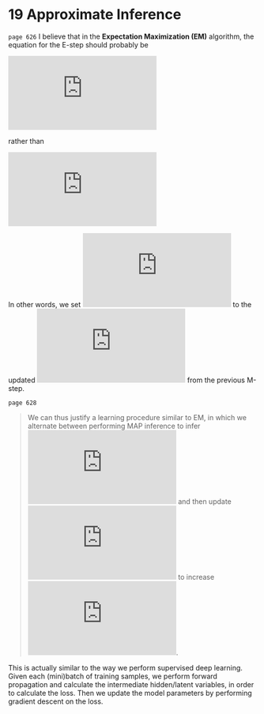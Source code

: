 # 19 Approximate Inference

`page 626` I believe that in the **Expectation Maximization (EM)** algorithm, the equation for the E-step should probably be

![q(\mathbf{h}^{(i)}\mid\mathbf{v})=p(\mathbf{h}^{(i)}\mid\mathbf{v}^{(i)};\mathbf{\theta}^{(t-1)})](http://latex.codecogs.com/gif.latex?q%28%5Cmathbf%7Bh%7D%5E%7B%28i%29%7D%5Cmid%5Cmathbf%7Bv%7D%29%3Dp%28%5Cmathbf%7Bh%7D%5E%7B%28i%29%7D%5Cmid%5Cmathbf%7Bv%7D%5E%7B%28i%29%7D%3B%5Cmathbf%7B%5Ctheta%7D%5E%7B%28t-1%29%7D%29)

rather than

![q(\mathbf{h}^{(i)}\mid\mathbf{v})=p(\mathbf{h}^{(i)}\mid\mathbf{v}^{(i)};\mathbf{\theta}^{(0)})](http://latex.codecogs.com/gif.latex?q%28%5Cmathbf%7Bh%7D%5E%7B%28i%29%7D%5Cmid%5Cmathbf%7Bv%7D%29%3Dp%28%5Cmathbf%7Bh%7D%5E%7B%28i%29%7D%5Cmid%5Cmathbf%7Bv%7D%5E%7B%28i%29%7D%3B%5Cmathbf%7B%5Ctheta%7D%5E%7B%280%29%7D%29)

In other words, we set ![q(\mathbf{h}^{(i)}\mid\mathbf{v})](http://latex.codecogs.com/gif.latex?q%28%5Cmathbf%7Bh%7D%5E%7B%28i%29%7D%5Cmid%5Cmathbf%7Bv%7D%29) to the updated ![\mathbf{\theta}](http://latex.codecogs.com/gif.latex?%5Cmathbf%7B%5Ctheta%7D) from the previous M-step.

`page 628`

> We can thus justify a learning procedure similar to EM, in which we alternate between performing MAP inference to infer ![\mathbf{h}^\ast](http://latex.codecogs.com/gif.latex?%5Cmathbf%7Bh%7D%5E%5Cast) and then update ![\mathbf{\theta}](http://latex.codecogs.com/gif.latex?%5Cmathbf%7B%5Ctheta%7D) to increase ![\log p(\mathbf{h}^\ast,\mathbf{v})](http://latex.codecogs.com/gif.latex?%5Clog%20p%28%5Cmathbf%7Bh%7D%5E%5Cast%2C%5Cmathbf%7Bv%7D%29).

This is actually similar to the way we perform supervised deep learning. Given each (mini)batch of training samples, we perform forward propagation and calculate the intermediate hidden/latent variables, in order to calculate the loss. Then we update the model parameters by performing gradient descent on the loss.

